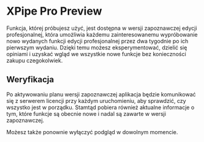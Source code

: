 # XPipe Pro Preview

Funkcja, której próbujesz użyć, jest dostępna w wersji zapoznawczej edycji profesjonalnej, która umożliwia każdemu zainteresowanemu wypróbowanie nowo wydanych funkcji edycji profesjonalnej przez dwa tygodnie po ich pierwszym wydaniu. Dzięki temu możesz eksperymentować, dzielić się opiniami i uzyskać wgląd we wszystkie nowe funkcje bez konieczności zakupu czegokolwiek.

## Weryfikacja

Po aktywowaniu planu wersji zapoznawczej aplikacja będzie komunikować się z serwerem licencji przy każdym uruchomieniu, aby sprawdzić, czy wszystko jest w porządku. Stamtąd pobiera również aktualne informacje o tym, które funkcje są obecnie nowe i nadal są zawarte w wersji zapoznawczej.

Możesz także ponownie wyłączyć podgląd w dowolnym momencie.
